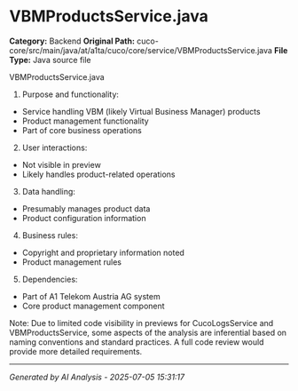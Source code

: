 # VBMProductsService.java

**Category:** Backend
**Original Path:** cuco-core/src/main/java/at/a1ta/cuco/core/service/VBMProductsService.java
**File Type:** Java source file

VBMProductsService.java
1. Purpose and functionality:
- Service handling VBM (likely Virtual Business Manager) products
- Product management functionality
- Part of core business operations

2. User interactions:
- Not visible in preview
- Likely handles product-related operations

3. Data handling:
- Presumably manages product data
- Product configuration information

4. Business rules:
- Copyright and proprietary information noted
- Product management rules

5. Dependencies:
- Part of A1 Telekom Austria AG system
- Core product management component

Note: Due to limited code visibility in previews for CucoLogsService and VBMProductsService, some aspects of the analysis are inferential based on naming conventions and standard practices. A full code review would provide more detailed requirements.

---
*Generated by AI Analysis - 2025-07-05 15:31:17*
